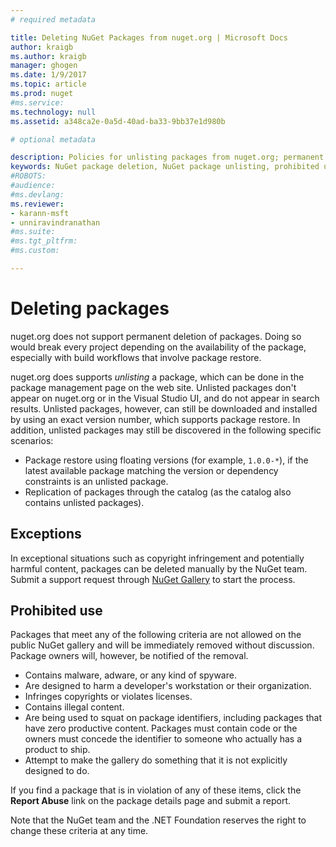 ```yaml
---
# required metadata

title: Deleting NuGet Packages from nuget.org | Microsoft Docs
author: kraigb
ms.author: kraigb
manager: ghogen
ms.date: 1/9/2017
ms.topic: article
ms.prod: nuget
#ms.service:
ms.technology: null
ms.assetid: a348ca2e-0a5d-40ad-ba33-9bb37e1d980b

# optional metadata

description: Policies for unlisting packages from nuget.org; permanent deletion is not supported except when packages violate other policies.
keywords: NuGet package deletion, NuGet package unlisting, prohibited uses of packages
#ROBOTS:
#audience:
#ms.devlang:
ms.reviewer:
- karann-msft
- unniravindranathan
#ms.suite:
#ms.tgt_pltfrm:
#ms.custom:

---
```

# Deleting packages

nuget.org does not support permanent deletion of packages. Doing so would break every project depending on the availability of the package, especially with build workflows that involve package restore.

nuget.org does supports *unlisting* a package, which can be done in the package management page on the web site. Unlisted packages don't appear on nuget.org or in the Visual Studio UI, and do not appear in search results. Unlisted packages, however, can still be downloaded and installed by using an exact version number, which supports package restore. In addition, unlisted packages may still be discovered in the following specific scenarios:

- Package restore using floating versions (for example, `1.0.0-*`), if the latest available package matching the version or dependency constraints is an unlisted package.
- Replication of packages through the catalog (as the catalog also contains unlisted packages).

## Exceptions

In exceptional situations such as copyright infringement and potentially harmful content, packages can be deleted manually by the NuGet team. Submit a support request through [NuGet Gallery](http://www.nuget.org) to start the process.

## Prohibited use

Packages that meet any of the following criteria are not allowed on the public NuGet gallery and will be immediately removed without discussion. Package owners will, however, be notified of the removal.

- Contains malware, adware, or any kind of spyware.
- Are designed to harm a developer's workstation or their organization.
- Infringes copyrights or violates licenses.
- Contains illegal content.
- Are being used to squat on package identifiers, including packages that have zero productive content. Packages must contain code or the owners must concede the identifier to someone who actually has a product to ship.
- Attempt to make the gallery do something that it is not explicitly designed to do.

If you find a package that is in violation of any of these items, click the **Report Abuse** link on the package details page and submit a report.

Note that the NuGet team and the .NET Foundation reserves the right to change these criteria at any time.
